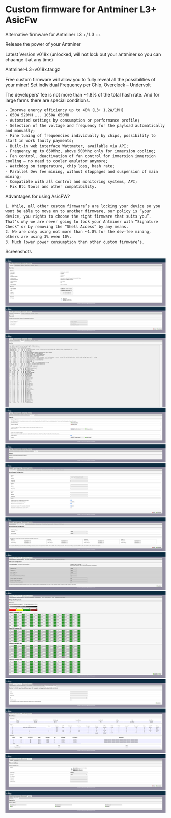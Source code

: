 # Custom firmware for Antminer L3+ AsicFw

Alternative firmware for Antminer L3 +/ L3 ++

Release the power of your Antminer

Latest Version v018x (unlocked, will not lock out your antminer so you can chaange it at any time)

Antminer-L3+v018x.tar.gz

Free custom firmware will allow you to fully reveal all the possibilities of your miner!
Set individual Frequency per Chip, Overclock – Undervolt

The developers’ fee is not more than ~1.8% of the total hash rate. And for large farms there are special conditions.

    - Improve energy efficiency up to 40% (L3+ 1.2W/1MH)
    - 650W 520MH ….. 1050W 650MH
    - Automated settings by consumption or performance profile;
    - Selection of the voltage and frequency for the payload automatically and manually;
    - Fine tuning of frequencies individually by chips, possibility to start in work faulty payments;
    - Built-in web interface Wattmeter, available via API;
    - Frequency up to 650Mhz, above 500Mhz only for immersion cooling;
    - Fan control, deactivation of fan control for immersion immersion cooling – no need to cooler emulator anymore;
    - Watchdog on temperature, chip loss, hash rate;
    - Parallel Dev fee mining, without stoppages and suspension of main mining;
    - Compatible with all control and monitoring systems, API;
    - Fix Btc tools and other compatibility.

Advantages for using AsicFW?

    1. While, all other custom firmware’s are locking your device so you wont be able to move on to another firmware, our policy is “your device, you rights to choose the right firmware that suits you”. That’s why we are never going to lock your Antminer with “Signature Check” or by removing the “Shell Access” by any means.
    2. We are only using not more than ~1.8% for the dev-fee mining, others are using 3% even 10%.
    3. Much lower power consumption then other custom firmware’s.
    
Screenshots

![screenshot-antminer-l3_1.png](/Screenshots/screenshot-antminer-l3_1.png?raw=true "screenshot-antminer-l3_1.png")
![screenshot-antminer-l3_1.png](/Screenshots/screenshot-antminer-l3_2.png?raw=true "screenshot-antminer-l3_1.png")
![screenshot-antminer-l3_1.png](/Screenshots/screenshot-antminer-l3_3.png?raw=true "screenshot-antminer-l3_1.png")
![screenshot-antminer-l3_1.png](/Screenshots/screenshot-antminer-l3_4.png?raw=true "screenshot-antminer-l3_1.png")
![screenshot-antminer-l3_1.png](/Screenshots/screenshot-antminer-l3_5.png?raw=true "screenshot-antminer-l3_1.png")
![screenshot-antminer-l3_1.png](/Screenshots/screenshot-antminer-l3_6_1.png?raw=true "screenshot-antminer-l3_1.png")
![screenshot-antminer-l3_1.png](/Screenshots/screenshot-antminer-l3_7.png?raw=true "screenshot-antminer-l3_1.png")
![screenshot-antminer-l3_1.png](/Screenshots/screenshot-antminer-l3_8.png?raw=true "screenshot-antminer-l3_1.png")
![screenshot-antminer-l3_1.png](/Screenshots/screenshot-antminer-l3_9.png?raw=true "screenshot-antminer-l3_1.png")
![screenshot-antminer-l3_1.png](/Screenshots/screenshot-antminer-l3_10.png?raw=true "screenshot-antminer-l3_1.png")
![screenshot-antminer-l3_1.png](/Screenshots/screenshot-antminer-l3_11_2.png?raw=true "screenshot-antminer-l3_1.png")
![screenshot-antminer-l3_1.png](/Screenshots/screenshot-antminer-l3_12.png?raw=true "screenshot-antminer-l3_1.png")
![screenshot-antminer-l3_1.png](/Screenshots/screenshot-antminer-l3_13.png?raw=true "screenshot-antminer-l3_1.png")
